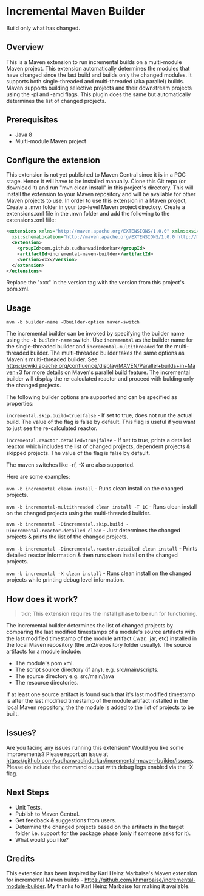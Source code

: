 # Incremental Maven Builder
Build only what has changed.

## Overview

This is a Maven extension to run incremental builds on a multi-module Maven project. This extension automatically determines the modules that have changed since the last build and builds only the changed modules. It supports both single-threaded and multi-threaded (aka parallel) builds.
Maven supports building selective projects and their downstream projects using the -pl and -amd flags. This plugin does the same but automatically determines the list of changed projects.

## Prerequisites
 * Java 8
 * Multi-module Maven project

## Configure the extension
This extension is not yet published to Maven Central since it is in a POC stage. Hence it will have to be installed manually. Clone this Git repo (or download it) and run "mvn clean install" in this project's directory. This will install the extension to your Maven repository and will be available for other Maven projects to use.
In order to use this extension in a Maven project, Create a .mvn folder in your top-level Maven project directory. Create a extensions.xml file in the .mvn folder and add the following to the extensions.xml fiile:

``` xml
<extensions xmlns="http://maven.apache.org/EXTENSIONS/1.0.0" xmlns:xsi="http://www.w3.org/2001/XMLSchema-instance"
  xsi:schemaLocation="http://maven.apache.org/EXTENSIONS/1.0.0 http://maven.apache.org/xsd/core-extensions-1.0.0.xsd">
  <extension>
    <groupId>com.github.sudhanwadindorkar</groupId>
    <artifactId>incremental-maven-builder</artifactId>
    <version>xxx</version>
  </extension>
</extensions>
```
Replace the "xxx" in the version tag with the version from this project's pom.xml.

## Usage
	mvn -b builder-name -Dbuilder-option maven-switch

The incremental builder can be invoked by specifying the builder name using the `-b builder-name` switch. Use `incremental` as the builder name for the single-threaded builder and `incremental-multithreaded` for the multi-threaded builder. The multi-threaded builder takes the same options as Maven's multi-threaded builder. See https://cwiki.apache.org/confluence/display/MAVEN/Parallel+builds+in+Maven+3 for more details on Maven's parallel build feature. The incremental builder will display the re-calculated reactor and proceed with bulding only the changed projects. 

The following builder options are supported and can be specified as properties:

`incremental.skip.build=true|false` - If set to true, does not run the actual build. The value of the flag is false by default. This flag is useful if you want to just see the re-calculated reactor.
 
`incremental.reactor.detailed=true|false` - If set to true, prints a detailed reactor which includes the list of changed projects, dependent projects & skipped projects. The value of the flag is false by default.

The maven switches like -rf, -X are also supported. 

Here are some examples:

`mvn -b incremental clean install` -  Runs clean install on the changed projects.

`mvn -b incremental-multithreaded clean install -T 1C` -  Runs clean install on the changed projects using the multi-threaded builder.

`mvn -b incremental -Dincremental.skip.build -Dincremental.reactor.detailed clean` -  Just determines the changed projects & prints the list of the changed projects.

`mvn -b incremental -Dincremental.reactor.detailed clean install` -  Prints detailed reactor information & then runs clean install on the changed projects.

`mvn -b incremental -X clean install` -  Runs clean install on the changed projects while printing debug level information.


## How does it work?
>tldr; This extension requires the install phase to be run for functioning.

The incremental builder determines the list of changed projects by comparing the last modified timestamps of a module's source artifacts with the last modified timestamp of the module artifact (.war, .jar, etc) installed in the local Maven repository (the .m2/repository folder usually). The source artifacts for a module include:

 * The module's pom.xml.
 * The script source directory (if any). e.g. src/main/scripts.
 * The source directory e.g. src/main/java
 * The resource directories.

If at least one source artifact is found such that it's last modified timestamp is after the last modified timestamp of the module artifact installed in the local Maven repository, the the module is added to the list of projects to be built.

## Issues?

Are you facing any issues running this extension? Would you like some improvements? Please report an issue at https://github.com/sudhanwadindorkar/incremental-maven-builder/issues. Please do include the command output with debug logs enabled via the -X flag.

## Next Steps

 * Unit Tests.
 * Publish to Maven Central.
 * Get feedback & suggestions from users.
 * Determine the changed projects based on the artifacts in the target folder i.e. support for the package phase (only if someone asks for it).
 * What would you like?

## Credits
This extension has been inspired by Karl Heinz Marbaise's Maven extension for incremental Maven builds - https://github.com/khmarbaise/incremental-module-builder. My thanks to Karl Heinz Marbaise for making it available.